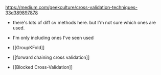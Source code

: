 https://medium.com/geekculture/cross-validation-techniques-33d389897878
- there's lots of diff cv methods here. but I'm not sure which ones are used.
- I'm only including ones I've seen used

- [[GroupKFold]]
- [[forward chaining cross validation]]
- [[Blocked Cross-Validation]]